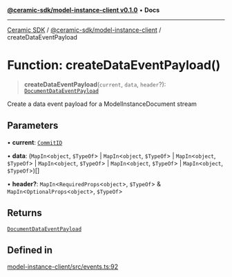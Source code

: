 [**@ceramic-sdk/model-instance-client v0.1.0**](../README.md) • **Docs**

***

[Ceramic SDK](../../../README.md) / [@ceramic-sdk/model-instance-client](../README.md) / createDataEventPayload

# Function: createDataEventPayload()

> **createDataEventPayload**(`current`, `data`, `header`?): [`DocumentDataEventPayload`](../../model-instance-protocol/type-aliases/DocumentDataEventPayload.md)

Create a data event payload for a ModelInstanceDocument stream

## Parameters

• **current**: [`CommitID`](../../identifiers/classes/CommitID.md)

• **data**: (`MapIn`\<`object`, `$TypeOf`\> \| `MapIn`\<`object`, `$TypeOf`\> \| `MapIn`\<`object`, `$TypeOf`\> \| `MapIn`\<`object`, `$TypeOf`\> \| `MapIn`\<`object`, `$TypeOf`\> \| `MapIn`\<`object`, `$TypeOf`\>)[]

• **header?**: `MapIn`\<`RequiredProps`\<`object`\>, `$TypeOf`\> & `MapIn`\<`OptionalProps`\<`object`\>, `$TypeOf`\>

## Returns

[`DocumentDataEventPayload`](../../model-instance-protocol/type-aliases/DocumentDataEventPayload.md)

## Defined in

[model-instance-client/src/events.ts:92](https://github.com/ceramicstudio/ceramic-sdk/blob/a220cbca7950f690af7f3d03a0023681bb9f5426/packages/model-instance-client/src/events.ts#L92)

